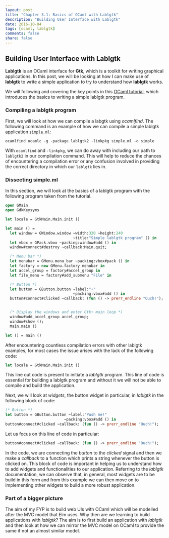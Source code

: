 ```yaml
---
layout: post
title: "Chapter 3.1: Basics of OCaml with Lablgtk"
description: "Building User Interface with Lablgtk"
date: 2016-10-04
tags: [ocaml, lablgtk]
comments: false
share: false
---
```


## Building User Interface with Lablgtk
<b>Lablgtk</b> is an OCaml interface for <b>Gtk</b>, which is a toolkit for writing graphical applications. In this post, we will be looking at how I can make use of <b>lablgtk</b> to write a simple application to try to understand how <b>lablgtk</b> works. 

We will following and covering the key points in this [OCaml tutorial](https://ocaml.org/learn/tutorials/introduction_to_gtk.html), which introduces the basics to writing a simple lablgtk program.

### Compiling a lablgtk program
First, we will look at how we can compile a labgtk using <i>ocamlfind</i>. The following command is an example of how we can compile a simple lablgtk application `simple.ml`:

`ocamlfind ocamlc -g -package lablgtk2 -linkpkg simple.ml -o simple`

With `ocamlfind` and `-linkpkg`, we can do away with including our path to `lablgtk2` in our compilation command. This will help to reduce the chances of encountering a compilation error or any confusion involved in providing the correct directory in which our `lablgtk` lies in.

### Dissecting simple.ml
In this section, we will look at the basics of a lablgtk program with the following program taken from the tutorial.

```ocaml
open GMain
open GdkKeysyms

let locale = GtkMain.Main.init ()

let main () =
  let window = GWindow.window ~width:320 ~height:240
                              ~title:"Simple lablgtk program" () in
  let vbox = GPack.vbox ~packing:window#add () in
  window#connect#destroy ~callback:Main.quit;

  (* Menu bar *)
  let menubar = GMenu.menu_bar ~packing:vbox#pack () in
  let factory = new GMenu.factory menubar in
  let accel_group = factory#accel_group in
  let file_menu = factory#add_submenu "File" in

  (* Button *)
  let button = GButton.button ~label:"+"
                              ~packing:vbox#add () in
  button#connect#clicked ~callback: (fun () -> prerr_endline "Ouch!");


  (* Display the windows and enter Gtk+ main loop *)
  window#add_accel_group accel_group;
  window#show ();
  Main.main ()

let () = main ()
```

After encountering countless compilation errors with other lablgtk examples, for most cases the issue arises with the lack of the following code:

```ocaml
let locale = GtkMain.Main.init ()
```

This line out code is present to initiate a <i>lablgtk</i> program. This line of code is essential for building a lablgtk program and without it we will not be able to compile and build the application.

Next, we will look at <i>widgets</i>, the button widget in particular, in <i>lablgtk</i> in the following block of code:

```ocaml
(* Button *)
let button = GButton.button ~label:"Push me!"
                          ~packing:vbox#add () in
button#connect#clicked ~callback: (fun () -> prerr_endline "Ouch!");
```

Let us focus on this line of code in particular:

```ocaml
button#connect#clicked ~callback: (fun () -> prerr_endline "Ouch!");
```

In the code, we are connecting the <i>button</i> to the <i>clicked</i> signal and then we make a <i>callback</i> to a function which prints a string whenever the button is clicked on. This block of code is important in helping us to understand how to add widgets and functionalities to our application. Referring to the <i>lablgtk</i> documentation, we can observe that, in general, most widgets are to be build in this form and from this example we can then move on to implementing other widgets to build a more robust application.

### Part of a bigger picture
The aim of my FYP is to build web UIs with OCaml which will be modelled after the MVC model that Elm uses. Why then are we learning to build applications with <i>lablgtk</i>? The aim is to first build an application with <i>lablgtk</i> and then look at how we can mirror the MVC model on OCaml to provide the same if not an almost similar model.

